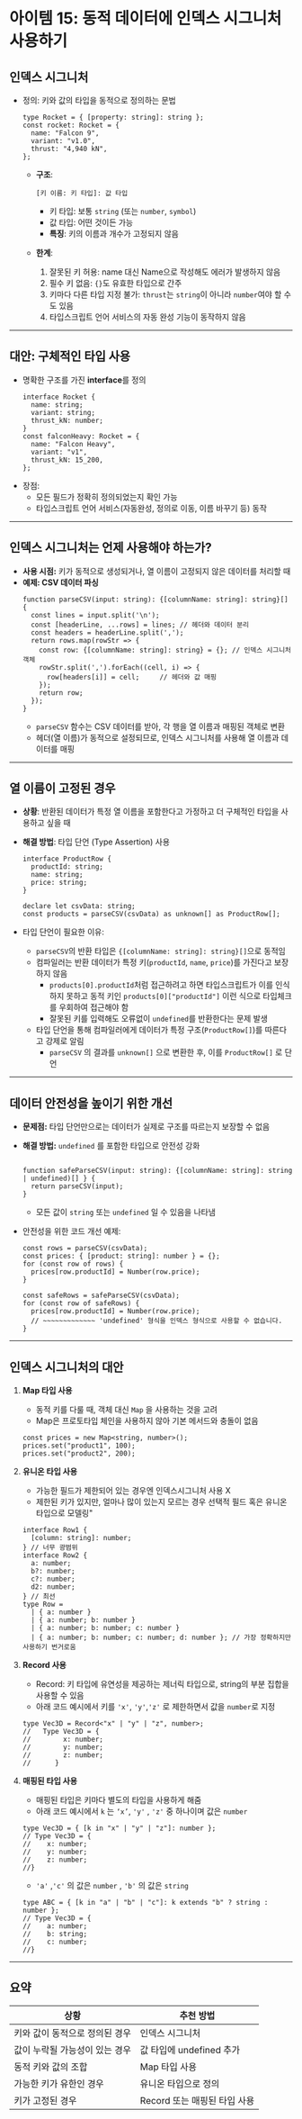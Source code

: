 # 아이템 15: 동적 데이터에 인덱스 시그니처 사용하기

## 인덱스 시그니처

- 정의: 키와 값의 타입을 동적으로 정의하는 문법

  ```tsx
  type Rocket = { [property: string]: string };
  const rocket: Rocket = {
    name: "Falcon 9",
    variant: "v1.0",
    thrust: "4,940 kN",
  };
  ```

  - **구조**:

    `[키 이름: 키 타입]: 값 타입`

    - 키 타입: 보통 `string` (또는 `number`, `symbol`)
    - 값 타입: 어떤 것이든 가능
    - **특징**: 키의 이름과 개수가 고정되지 않음

  - **한계**:
    1. 잘못된 키 허용: name 대신 Name으로 작성해도 에러가 발생하지 않음
    2. 필수 키 없음: `{}`도 유효한 타입으로 간주
    3. 키마다 다른 타입 지정 불가: `thrust`는 `string`이 아니라 `number`여야 할 수도 있음
    4. 타입스크립트 언어 서비스의 자동 완성 기능이 동작하지 않음

---

## 대안: 구체적인 타입 사용

- 명확한 구조를 가진 **interface**를 정의
  ```tsx
  interface Rocket {
    name: string;
    variant: string;
    thrust_kN: number;
  }
  const falconHeavy: Rocket = {
    name: "Falcon Heavy",
    variant: "v1",
    thrust_kN: 15_200,
  };
  ```
- 장점:
  - 모든 필드가 정확히 정의되었는지 확인 가능
  - 타입스크립트 언어 서비스(자동완성, 정의로 이동, 이름 바꾸기 등) 동작

---

## 인덱스 시그니처는 언제 사용해야 하는가?

- **사용 시점:** 키가 동적으로 생성되거나, 열 이름이 고정되지 않은 데이터를 처리할 때
- **예제: CSV 데이터 파싱**
  ```tsx
  function parseCSV(input: string): {[columnName: string]: string}[] {
    const lines = input.split('\n');
    const [headerLine, ...rows] = lines; // 헤더와 데이터 분리
    const headers = headerLine.split(',');
    return rows.map(rowStr => {
      const row: {[columnName: string]: string} = {}; // 인덱스 시그니처 객체
      rowStr.split(',').forEach((cell, i) => {
        row[headers[i]] = cell;     // 헤더와 값 매핑
      });
      return row;
    });
  }
  ```
  - `parseCSV` 함수는 CSV 데이터를 받아, 각 행을 열 이름과 매핑된 객체로 변환
  - 헤더(열 이름)가 동적으로 설정되므로, 인덱스 시그니처를 사용해 열 이름과 데이터를 매핑

---

## 열 이름이 고정된 경우

- **상황**: 반환된 데이터가 특정 열 이름을 포함한다고 가정하고 더 구체적인 타입을 사용하고 싶을 때
- **해결 방법**: 타입 단언 (Type Assertion) 사용

  ```tsx
  interface ProductRow {
    productId: string;
    name: string;
    price: string;
  }

  declare let csvData: string;
  const products = parseCSV(csvData) as unknown[] as ProductRow[];
  ```

- 타입 단언이 필요한 이유:
  - `parseCSV`의 반환 타입은 `{[columnName: string]: string}[]`으로 동적임
  - 컴파일러는 반환 데이터가 특정 키(`productId`, `name`, `price`)를 가진다고 보장하지 않음
    - `products[0].productId`처럼 접근하려고 하면 타입스크립트가 이를 인식하지 못하고 동적 키인 `products[0]["productId"]` 이런 식으로 타입체크를 우회하여 접근해야 함
    - 잘못된 키를 입력해도 오류없이 `undefined`를 반환한다는 문제 발생
  - 타입 단언을 통해 컴파일러에게 데이터가 특정 구조(`ProductRow[]`)를 따른다고 강제로 알림
    - `parseCSV` 의 결과를 `unknown[]` 으로 변환한 후, 이를 `ProductRow[]` 로 단언

---

## 데이터 안전성을 높이기 위한 개선

- **문제점:** 타입 단언만으로는 데이터가 실제로 구조를 따르는지 보장할 수 없음
- **해결 방법:** `undefined` 를 포함한 타입으로 안전성 강화

  ```tsx

  function safeParseCSV(input: string): {[columnName: string]: string | undefined)[] } {
    return parseCSV(input);
  }
  ```

  - 모든 값이 `string` 또는 `undefined` 일 수 있음을 나타냄

- 안전성을 위한 코드 개선 예제:

  ```tsx
  const rows = parseCSV(csvData);
  const prices: { [product: string]: number } = {};
  for (const row of rows) {
    prices[row.productId] = Number(row.price);
  }

  const safeRows = safeParseCSV(csvData);
  for (const row of safeRows) {
    prices[row.productId] = Number(row.price);
    // ~~~~~~~~~~~~~ 'undefined' 형식을 인덱스 형식으로 사용할 수 없습니다.
  }
  ```

---

## 인덱스 시그니처의 대안

1. **Map 타입 사용**

   - 동적 키를 다룰 때, 객체 대신 `Map` 을 사용하는 것을 고려
   - Map은 프로토타입 체인을 사용하지 않아 기본 메서드와 충돌이 없음

   ```tsx
   const prices = new Map<string, number>();
   prices.set("product1", 100);
   prices.set("product2", 200);
   ```

2. **유니온 타입 사용**

   - 가능한 필드가 제한되어 있는 경우엔 인덱스시그니처 사용 X
   - 제한된 키가 있지만, 얼마나 많이 있는지 모르는 경우 선택적 필드 혹은 유니온 타입으로 모델링"

   ```tsx
   interface Row1 {
     [column: string]: number;
   } // 너무 광범위
   interface Row2 {
     a: number;
     b?: number;
     c?: number;
     d2: number;
   } // 최선
   type Row =
     | { a: number }
     | { a: number; b: number }
     | { a: number; b: number; c: number }
     | { a: number; b: number; c: number; d: number }; // 가장 정확하지만 사용하기 번거로움
   ```

3. **Record 사용**

   - Record: 키 타입에 유연성을 제공하는 제너릭 타입으로, string의 부분 집합을 사용할 수 있음
   - 아래 코드 예시에서 키를 `'x'`, `'y'`,`'z'` 로 제한하면서 값을 `number`로 지정

   ```tsx
   type Vec3D = Record<"x" | "y" | "z", number>;
   //   Type Vec3D = {
   //        x: number;
   //        y: number;
   //        z: number;
   //      }
   ```

4. **매핑된 타입 사용**

   - 매핑된 타입은 키마다 별도의 타입을 사용하게 해줌
   - 아래 코드 예시에서 `k` 는 `‘x’`, `'y'` , `'z'` 중 하나이며 값은 `number`

   ```tsx
   type Vec3D = { [k in "x" | "y" | "z"]: number };
   // Type Vec3D = {
   //    x: number;
   //    y: number;
   //    z: number;
   //}
   ```

   - `'a'` ,`'c'` 의 값은 `number` , `'b'` 의 값은 `string`

   ```tsx
   type ABC = { [k in "a" | "b" | "c"]: k extends "b" ? string : number };
   // Type Vec3D = {
   //    a: number;
   //    b: string;
   //    c: number;
   //}
   ```

---

## 요약

| 상황                           | 추천 방법                    |
| ------------------------------ | ---------------------------- |
| 키와 값이 동적으로 정의된 경우 | 인덱스 시그니처              |
| 값이 누락될 가능성이 있는 경우 | 값 타입에 undefined 추가     |
| 동적 키와 값의 조합            | Map 타입 사용                |
| 가능한 키가 유한인 경우        | 유니온 타입으로 정의         |
| 키가 고정된 경우               | Record 또는 매핑된 타입 사용 |
